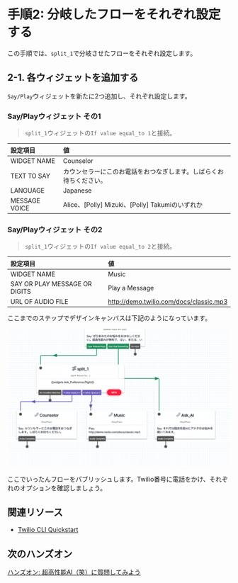 #  手順2: 分岐したフローをそれぞれ設定する

この手順では、`split_1`で分岐させたフローをそれぞれ設定します。

## 2-1. 各ウィジェットを追加する

`Say/Play`ウィジェットを新たに2つ追加し、それぞれ設定します。

### Say/Playウィジェット その1

> `split_1`ウィジェットの`If value equal_to 1`と接続。

|設定項目|値|
|:----|:----|
|WIDGET NAME| Counselor |
|TEXT TO SAY| カウンセラーにこのお電話をおつなぎします。しばらくお待ちください。|
|LANGUAGE|Japanese|
|MESSAGE VOICE| Alice、\[Polly\] Mizuki、\[Polly\] Takumiのいずれか|



### Say/Playウィジェット その2

> `split_1`ウィジェットの`If value equal_to 2`と接続。

|設定項目|値|
|:----|:----|
|WIDGET NAME| Music |
|SAY OR PLAY MESSAGE OR DIGITS|Play a Message|
|URL OF AUDIO FILE|http://demo.twilio.com/docs/classic.mp3|


ここまでのステップでデザインキャンバスは下記のようになっています。


![デザインキャンバス](../assets/02-Say-Widgets.png)


ここでいったんフローをパブリッシュします。Twilio番号に電話をかけ、それぞれのオプションを確認しましょう。

## 関連リソース

- [Twilio CLI Quickstart](https://www.twilio.com/docs/twilio-cli/quickstart)


## 次のハンズオン
[ハンズオン: 超高性能AI（笑）に質問してみよう](/docs/03-Studio-Advanced-Features/00-Overview.md)